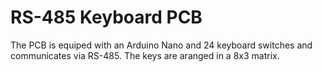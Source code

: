 # RS-485 Keyboard PCB
The PCB is equiped with an Arduino Nano and 24 keyboard switches and communicates via RS-485.
The keys are aranged in a 8x3 matrix.
